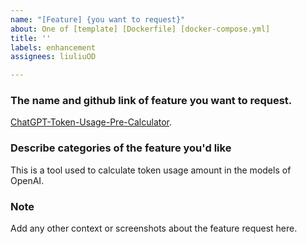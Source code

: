 ```yaml
---
name: "[Feature] {you want to request}"
about: One of [template] [Dockerfile] [docker-compose.yml]
title: ''
labels: enhancement
assignees: liuliuOD

---
```


### The name and github link of feature you want to request.
[ChatGPT-Token-Usage-Pre-Calculator](https://github.com/liuliuOD/ChatGPT-Token-Usage-Pre-Calculator).

### Describe categories of the feature you'd like
This is a tool used to calculate token usage amount in the models of OpenAI.

### Note
Add any other context or screenshots about the feature request here.


